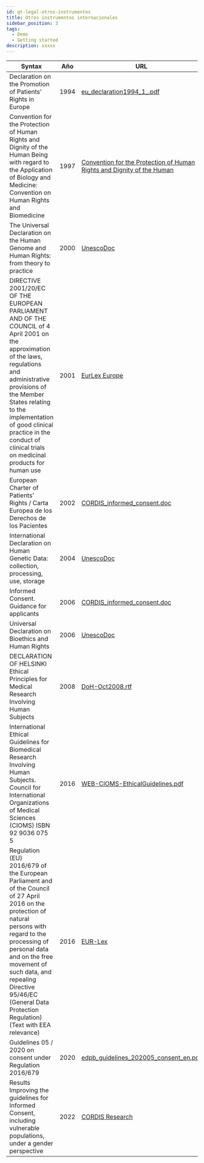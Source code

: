 ```yaml
---
id: gt-legal-otros-instrumentos
title: Otros instrumentos internacionales
sidebar_position: 3
tags:
  - Demo
  - Getting started
description: xxxxx
---
```

| Syntax | Año |URL  |                                                  
| ----------- | ----------------------------------- |--- |
| Declaration on the Promotion of Patients’ Rights in Europe     | 1994|[eu_declaration1994_1_.pdf](http://www.nurs.uoa.gr/fileadmin/nurs.uoa.gr/uploads/Nomothesia_Nosilefton/Evropaika_keimena/eu_declaration1994_1_.pdf) |
| Convention for the Protection of Human Rights and Dignity of the Human Being with regard to the Application of Biology and Medicine: Convention on Human Rights and Biomedicine  | 1997       |[Convention for the Protection of Human Rights and Dignity of the Human](https://rm.coe.int/168007cf98)
| The Universal Declaration on the Human Genome and Human Rights: from theory to practice | 2000 |[UnescoDoc](https://unesdoc.unesco.org/ark:/48223/pf0000122990_spa.locale=es) |
|DIRECTIVE 2001/20/EC OF THE EUROPEAN PARLIAMENT AND OF THE COUNCIL of 4 April 2001 on the approximation of the laws, regulations and administrative provisions of the Member States relating to the implementation of good clinical practice in the conduct of clinical trials on medicinal products for human use | 2001 |[EurLex Europe](https://eur-lex.europa.eu/legal-content/EN/TXT/PDF/?uri=CELEX:32001L0020&from=ES) |
| European Charter of Patients' Rights / Carta Europea de los Derechos de los Pacientes| 2002 |[CORDIS_informed_consent.doc](https://ec.europa.eu/research/participants/data/ref/fp7/89807/informed-consent_en.pdf) |
| International Declaration on Human Genetic Data: collection, processing, use, storage| 2004 |[UnescoDoc](https://unesdoc.unesco.org/ark:/48223/pf0000136112.locale=es) |
| Informed Consent. Guidance for applicants| 2006 |[CORDIS_informed_consent.doc](https://ec.europa.eu/research/participants/data/ref/fp7/89807/informed-consent_en.pdf) |
| Universal Declaration on Bioethics and Human Rights| 2006 |[UnescoDoc](https://unesdoc.unesco.org/ark:/48223/pf0000146180.locale=es) |
| DECLARATION OF HELSINKI Ethical Principles for Medical Research Involving Human Subjects| 2008 |[ DoH-Oct2008.rtf](https://www.wma.net/wp-content/uploads/2016/11/DoH-Oct2008.pdf) |
| International Ethical Guidelines for Biomedical Research Involving Human Subjects. Council for International Organizations of Medical Sciences (CIOMS) ISBN 92 9036 075 5| 2016 |[WEB-CIOMS-EthicalGuidelines.pdf](https://cioms.ch/wp-content/uploads/2017/01/WEB-CIOMS-EthicalGuidelines.pdf) |
|Regulation (EU) 2016/679 of the European Parliament and of the Council of 27 April 2016 on the protection of natural persons with regard to the processing of personal data and on the free movement of such data, and repealing Directive 95/46/EC (General Data Protection Regulation) (Text with EEA relevance) | 2016 |[EUR-Lex](https://eur-lex.europa.eu/eli/reg/2016/679/oj) |
|Guidelines 05 / 2020 on consent under Regulation 2016/679 | 2020 |[edpb_guidelines_202005_consent_en.pdf](https://edpb.europa.eu/sites/default/files/files/file1/edpb_guidelines_202005_consent_en.pdf) |
|Results Improving the guidelines for Informed Consent, including vulnerable populations, under a gender perspective| 2022 |[CORDIS Research](https://cordis.europa.eu/project/id/741856/results) |
